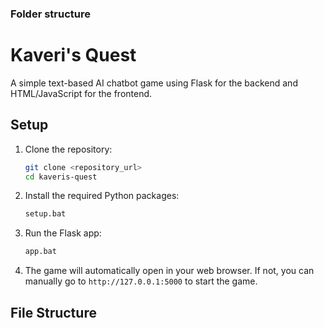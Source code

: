 ### Folder structure

<!-- kaveris-quest/
├── static/
│   ├── css/
│   │   └── styles.css
│   ├── images/
│   │   ├── background.png
│   │   ├── moveon.png
│   │   └── won.png
│   └── js/
│       └── main.js
├── templates/
│   └── index.html
├── app.py
├── requirements.txt
├── setup.bat
└── app.bat
 -->

# Kaveri's Quest

A simple text-based AI chatbot game using Flask for the backend and HTML/JavaScript for the frontend.

## Setup

1. Clone the repository:
    ```sh
    git clone <repository_url>
    cd kaveris-quest
    ```

2. Install the required Python packages:
    ```sh
    setup.bat
    ```

3. Run the Flask app:
    ```sh
    app.bat
    ```

4. The game will automatically open in your web browser. If not, you can manually go to `http://127.0.0.1:5000` to start the game.

## File Structure

